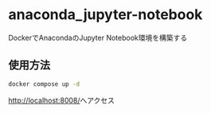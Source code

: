 # anaconda_jupyter-notebook

DockerでAnacondaのJupyter Notebook環境を構築する

## 使用方法

```bash
docker compose up -d
```

[http://localhost:8008/](http://localhost:8008/)へアクセス